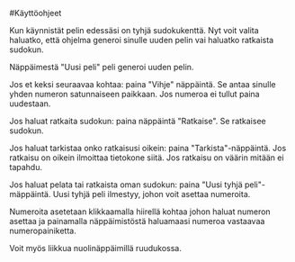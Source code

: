 #Käyttöohjeet

Kun käynnistät pelin edessäsi on tyhjä sudokukenttä. Nyt voit valita haluatko, että ohjelma generoi 
sinulle uuden pelin vai haluatko ratkaista sudokun. 

Näppäimestä "Uusi peli" peli generoi uuden pelin.

Jos et keksi seuraavaa kohtaa: paina "Vihje" näppäintä. Se antaa sinulle yhden numeron satunnaiseen paikkaan.
Jos numeroa ei tullut paina uudestaan.

Jos haluat ratkaita sudokun: paina näppäintä "Ratkaise". Se ratkaisee sudokun.

Jos haluat tarkistaa onko ratkaisusi oikein: paina "Tarkista"-näppäintä.
Jos ratkaisu on oikein ilmoittaa tietokone siitä.
Jos ratkaisu on väärin mitään ei tapahdu.

Jos haluat pelata tai ratkaista oman sudokun: paina "Uusi tyhjä peli"-mäppäintä. Uusi tyhjä peli
ilmestyy, johon voit asettaa numeroita.

Numeroita asetetaan klikkaamalla hiirellä kohtaa johon haluat numeron asettaa ja painamalla
näppäimistöstä haluamaasi numeroa vastaavaa numeropainiketta.

Voit myös liikkua nuolinäppäimillä ruudukossa.